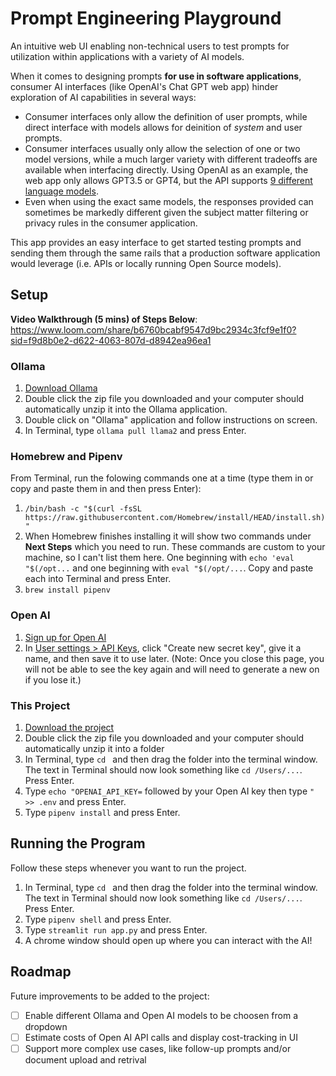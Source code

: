 # Prompt Engineering Playground

An intuitive web UI enabling non-technical users to test prompts for utilization within applications with a variety of AI models.

When it comes to designing prompts **for use in software applications**, consumer AI interfaces (like OpenAI's Chat GPT web app) hinder exploration of AI capabilities in several ways:
* Consumer interfaces only allow the definition of user prompts, while direct interface with models allows for deinition of _system_ and user prompts.
* Consumer interfaces usually only allow the selection of one or two model versions, while a much larger variety with different tradeoffs are available when interfacing directly. Using OpenAI as an example, the web app only allows GPT3.5 or GPT4, but the API supports [9 different language models](https://openai.com/pricing).
* Even when using the exact same models, the responses provided can sometimes be markedly different given the subject matter filtering or privacy rules in the consumer application.

This app provides an easy interface to get started testing prompts and sending them through the same rails that a production software application would leverage (i.e. APIs or locally running Open Source models).

## Setup

**Video Walkthrough (5 mins) of Steps Below**: https://www.loom.com/share/b6760bcabf9547d9bc2934c3fcf9e1f0?sid=f9d8b0e2-d622-4063-807d-d8942ea96ea1

### Ollama

1. [Download Ollama](https://ollama.ai/download/Ollama-darwin.zip)
2. Double click the zip file you downloaded and your computer should automatically unzip it into the Ollama application.
3. Double click on "Ollama" application and follow instructions on screen.
4. In Terminal, type `ollama pull llama2` and press Enter.

### Homebrew and Pipenv

From Terminal, run the folowing commands one at a time (type them in or copy and paste them in and then press Enter):

1. `/bin/bash -c "$(curl -fsSL https://raw.githubusercontent.com/Homebrew/install/HEAD/install.sh)"`
2. When Homebrew finishes installing it will show two commands under **Next Steps** which you need to run. These commands are custom to your machine, so I can't list them here. One beginning with `echo 'eval "$(/opt...` and one beginning with `eval "$(/opt/...`. Copy and paste each into Terminal and press Enter.
3. `brew install pipenv`

### Open AI

1. [Sign up for Open AI](https://platform.openai.com/signup)
2. In [User settings > API Keys](https://platform.openai.com/api-keys), click "Create new secret key", give it a name, and then save it to use later. (Note: Once you close this page, you will not be able to see the key again and will need to generate a new on if you lose it.)

### This Project

1. [Download the project](https://github.com/zacharypodbela/prompt-engineering-playground/archive/refs/heads/main.zip)
2. Double click the zip file you downloaded and your computer should automatically unzip it into a folder
3. In Terminal, type `cd ` and then drag the folder into the terminal window. The text in Terminal should now look something like `cd /Users/...`. Press Enter.
4. Type `echo "OPENAI_API_KEY=` followed by your Open AI key then type `" >> .env` and press Enter.
5. Type `pipenv install` and press Enter.

## Running the Program

Follow these steps whenever you want to run the project.

1. In Terminal, type `cd ` and then drag the folder into the terminal window. The text in Terminal should now look something like `cd /Users/...`. Press Enter.
2. Type `pipenv shell` and press Enter.
3. Type `streamlit run app.py` and press Enter.
4. A chrome window should open up where you can interact with the AI!

## Roadmap

Future improvements to be added to the project:

- [ ] Enable different Ollama and Open AI models to be choosen from a dropdown
- [ ] Estimate costs of Open AI API calls and display cost-tracking in UI
- [ ] Support more complex use cases, like follow-up prompts and/or document upload and retrival
